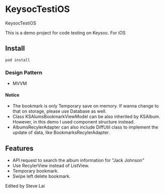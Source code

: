 # KeysocTestiOS
KeysocTestiOS
 
This is a demo project for code testing on Keysoc. For iOS

## Install
    pod install

### Design Pattern
- MVVM

#### Notice
- The bookmark is only Temporary save on memory. If wanna change to that on storage, please use Database as well.
- Class KSAlumsBookmarkViewModel can be also inherited by KSAlbum. However, in this demo I used component structure instead.
- AlbumsRecylerAdapter can also include DiffUtil class to implement the update of data, like BookmarksRecylerAdapter.


## Features
- API request to search the album information for "Jack Johnson"
- Use RecylerView instead of ListView.
- Temporary bookmark.
- Swipe left delete bookmark.


Edited by Steve Lai
